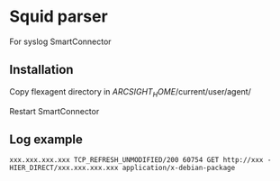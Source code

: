 # Squid parser
For syslog SmartConnector

## Installation
Copy flexagent directory in $ARCSIGHT_HOME$/current/user/agent/

Restart SmartConnector

## Log example
```
xxx.xxx.xxx.xxx TCP_REFRESH_UNMODIFIED/200 60754 GET http://xxx - HIER_DIRECT/xxx.xxx.xxx.xxx application/x-debian-package
```
